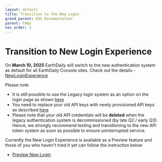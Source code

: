```yaml
---
layout: default
title: Transition to the New Login
grand_parent: EDS Documentation
parent: FAQs
nav_order: 1
---
```


# Transition to New Login Experience


On **March 10, 2025** EarthDaily will switch to the new authentication system as default for all EarthDaily Console sites.
Check out the details - [NewLoginExperience](../../Console/NewLoginExperience) 

Please note
* It is still possible to use the Legacy login system as an option on the login page as shown [here](../../Console/NewLoginExperience#login) 
* You need to replace your old API keys with newly provisioned API keys as described [here](../../Console/NewLoginExperience#api-authentication)
* Please note that your old API credentials will be **deleted** when the legacy authentication system is decommissioned (by late Q2 / early Q3). Hence, we strongly recommend testing and transitioning to the new API token system as soon as possible to ensure uninterrupted service.

Currently the New Login Experience is available as a Preview feature and those of you who haven't tried it yet can follow the instruction below

* [Preview New Login](../PreviewNewLoginExperience)

